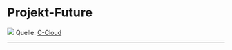 Projekt-Future
========

![](\Project-Future\00_Allgemein\aufgabenbeschrieb.png)
Quelle: [C-Cloud](https://tbzedu.sharepoint.com/:b:/s/campus/students/ETsx_WMjJDxKjJSHetagyHoBd1YO68UE5JEM1ElEtoDI0g?e=tQr7fy)

- - -



